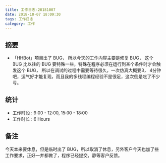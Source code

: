 ```yaml
---
title: 工作日志-20181007
date: 2018-10-07 18:09:30
tags: 工作日志
category: 工作
---
```



## 摘要

* 「HHBot」项目出了 BUG， 所以今天的工作内容主要是修复 BUG， 这个 BUG 比以往的 BUG 要特殊一些，特殊在程序必须在运行到某个条件时才会触发这个 BUG，
所以在调试的过程中需要等待很久，一次仿真大概要3， 4分钟吧，运气好才能复现，而且我的多线程编程经验不是很足，这次倒是吃了不少亏。

## 统计

* 工作时段 : 9:00 - 12:00, 15:00 - 18:00
* 工作时长 : 6 Hours


## 备注

今天本来要休息，但是临时出了 BUG，所以取消了休息，另外客户今天也加了些工作要求，正好一并都做了，程序已经提交，静等客户反馈。